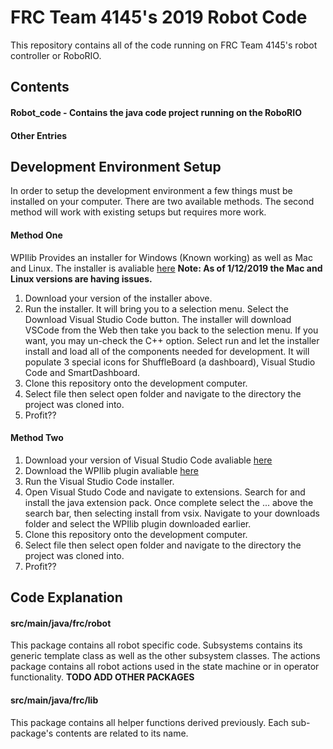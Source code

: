 # FRC Team 4145's 2019 Robot Code
This repository contains all of the code running on FRC Team 4145's robot controller or RoboRIO.
## Contents
#### Robot_code - Contains the java code project running on the RoboRIO
#### Other Entries
## Development Environment Setup
In order to setup the development environment a few things must be installed on your computer. There are two available methods. The second method will work with existing setups but requires more work.
#### Method One
WPIlib Provides an installer for Windows (Known working) as well as Mac and Linux. The installer is avaliable [here](https://github.com/wpilibsuite/allwpilib/releases) **Note: As of 1/12/2019 the Mac and Linux versions are having issues.**
1. Download your version of the installer above.
2. Run the installer. It will bring you to a selection menu. Select the Download Visual Studio Code button. The installer will download VSCode from the Web then take you back to the selection menu. If you want, you may un-check the C++ option. Select run and let the installer install and load all of the components needed for development. It will populate 3 special icons for ShuffleBoard (a dashboard), Visual Studio Code and SmartDashboard.
3. Clone this repository onto the development computer.
4. Select file then select open folder and navigate to the directory the project was cloned into. 
5. Profit??

#### Method Two
1. Download your version of Visual Studio Code avaliable [here](https://code.visualstudio.com/)
2. Download the WPIlib plugin avaliable [here](https://github.com/wpilibsuite/vscode-wpilib/releases)
3. Run the Visual Studio Code installer.
4. Open Visual Studo Code and navigate to extensions. Search for and install the java extension pack. Once complete select the ... above the search bar, then selecting install from vsix. Navigate to your downloads folder and select the WPIlib plugin downloaded earlier.
5. Clone this repository onto the development computer.
6. Select file then select open folder and navigate to the directory the project was cloned into. 
7. Profit??

## Code Explanation
#### src/main/java/frc/robot
This package contains all robot specific code. Subsystems contains its generic template class as well as the other subsystem classes. The actions package contains all robot actions used in the state machine or in operator functionality. **TODO ADD OTHER PACKAGES** 

#### src/main/java/frc/lib
This package contains all helper functions derived previously. Each sub-package's contents are related to its name. 
